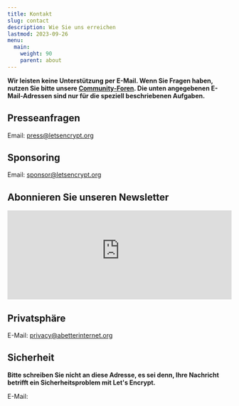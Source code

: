 ```yaml
---
title: Kontakt
slug: contact
description: Wie Sie uns erreichen
lastmod: 2023-09-26
menu:
  main:
    weight: 90
    parent: about
---
```


**Wir leisten keine Unterstützung per E-Mail. Wenn Sie Fragen haben, nutzen Sie bitte unsere [Community-Foren](https://community.letsencrypt.org). Die unten angegebenen E-Mail-Adressen sind nur für die speziell beschriebenen Aufgaben.**

## Presseanfragen

Email: [press@letsencrypt.org](mailto:press@letsencrypt.org)

## Sponsoring

Email: [sponsor@letsencrypt.org](mailto:sponsor@letsencrypt.org)

## Abonnieren Sie unseren Newsletter

<iframe src="https://outreach.abetterinternet.org/l/1011011/2023-02-16/6l51" height="200" style="width: 100%; border: 0"></iframe>

## Privatsphäre

E-Mail: [privacy@abetterinternet.org](mailto:privacy@abetterinternet.org)

## Sicherheit

**Bitte schreiben Sie nicht an diese Adresse, es sei denn, Ihre Nachricht betrifft ein Sicherheitsproblem mit Let's Encrypt.**

<span id="email">E-Mail: </span>

<script>
  var parts = ["security", '@', "letsencrypt", ".", "org"];
  var anchor = document.createElement("a");
  anchor.href = "mailto:" + parts.join("");
  anchor.text = parts.join("");
  document.getElementById("email").appendChild(anchor)
</script>
